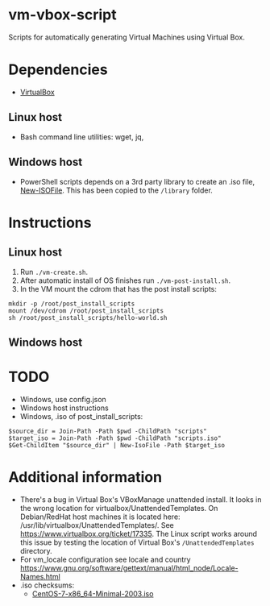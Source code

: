 # vm-vbox-script
Scripts for automatically generating Virtual Machines using Virtual Box.

# Dependencies
* [VirtualBox](https://www.virtualbox.org/)
## Linux host
* Bash command line utilities: wget, jq, 

## Windows host
* PowerShell scripts depends on a 3rd party library to create an .iso file, [New-ISOFile](https://github.com/whitejamie/library/tree/master/3rdparty/PowerShell/New-ISOFile). This has been copied to the ```/library``` folder.

# Instructions
## Linux host
1. Run ```./vm-create.sh```.
1. After automatic install of OS finishes run ```./vm-post-install.sh```.
1. In the VM mount the cdrom that has the post install scripts:
```
mkdir -p /root/post_install_scripts
mount /dev/cdrom /root/post_install_scripts
sh /root/post_install_scripts/hello-world.sh
```
## Windows host

# TODO
* Windows, use config.json
* Windows host instructions
* Windows, .iso of post_install_scripts:
```
$source_dir = Join-Path -Path $pwd -ChildPath "scripts"
$target_iso = Join-Path -Path $pwd -ChildPath "scripts.iso"
$Get-ChildItem "$source_dir" | New-IsoFile -Path $target_iso
```

# Additional information
* There's a bug in Virtual Box's VBoxManage unattended install. It looks in the wrong location for virtualbox/UnattendedTemplates. On Debian/RedHat host machines it is located here: /usr/lib/virtualbox/UnattendedTemplates/. See https://www.virtualbox.org/ticket/17335.
The Linux script works around this issue by testing the location of Virtual Box's ```/UnattendedTemplates``` directory.
* For vm_locale configuration see locale and country https://www.gnu.org/software/gettext/manual/html_node/Locale-Names.html
* .iso checksums:
  * [CentOS-7-x86_64-Minimal-2003.iso](https://wiki.centos.org/action/show/Manuals/ReleaseNotes/CentOS7.2003?action=show&redirect=Manuals%2FReleaseNotes%2FCentOS7)